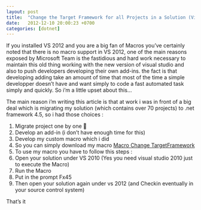```yaml
---
layout: post
title:  "Change the Target Framework for all Projects in a Solution (Visual Studio 2012)"
date:   2012-12-10 20:00:23 +0700
categories: [dotnet]
---
```

If you installed VS 2012 and you are a big fan of Macros you’ve certainly noted that there is no macro support in VS 2012, one of the main reasons exposed by Microsoft Team is the fastidious and hard work necessary to maintain this old thing working with the new version of visual studio and also to push developers developing their own add-ins. the fact is that developing adding take an amount of time that most of the time a simple developper doesn’t have and want simply to code a fast automated task simply and quickly. So i’m a little upset about this…

The main reason i’m writing this article is that at work i was in front of a big deal which is migrating my solution (which contains over 70 projects) to .net framework 4.5, so i had those choices :

1. Migrate project one by one 🙂
2. Develop an add-in (i don’t have enough time for this)
3. Develop my custom macro which i did
4. So you can simply download my macro [Macro Change TargetFramework](/static/files/upload/project-utilities.zip)
5. To use my macro you have to follow this steps :
6. Open your solution under VS 2010 (Yes you need visual studio 2010 just to execute the  Macro)
7. Run the Macro
8. Put in the prompt Fx45
9. Then open your solution again under vs 2012 (and Checkin  eventually in your source control system)

That’s it

